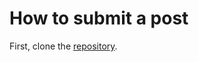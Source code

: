 # How to submit a post

First, clone the [repository](https://github.com/yingw787/blog.yingw787.com).
